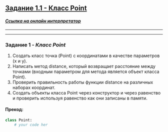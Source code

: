 ## [Задание 1.1 - Класс Point](#task_1)

#### [_Ссылка на онлайн интерпретатор_](https://www.online-python.com/)
_________________________________________
_________________________________________

### Задание 1 - _Класс Point_ <a name="task_1"></a>
1. Создать класс точка (Point) с координатами в качестве параметров (x и y).
2. Написать метод distance, который возвращает расстояние между точками (входным параметром для метода является объект класса Point).
3. Проверить правильность работы функции distance на различных наборах координат.
4. Создать объекты класса Point через конструктор и через равенство и проверить используя равенство как они записаны в памяти.



#### Прекод:
```python
class Point:
    # your code her
```

